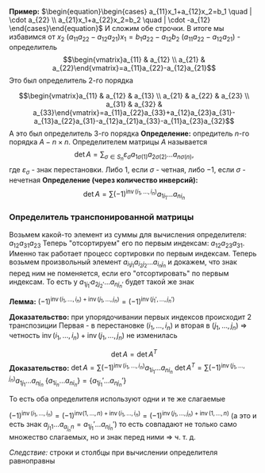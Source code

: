 **Пример:** $\begin{equation}\begin{cases} a_{11}x_1+a_{12}x_2=b_1 \quad | \cdot a_{22}  \\ a_{21}x_1+a_{22}x_2=b_2 \quad | \cdot -a_{12} \end{cases}\end{equation}$
И сложим обе строчки. В итоге мы избавимся от $x_2$
$(a_{11}a_{22}-a_{12}a_{21})x_1=b_1a_{22}-a_{12}b_2$
$(a_{11}a_{22}-a_{12}a_{21})$ - определитель
$$\begin{vmatrix}a_{11} & a_{12} \\ a_{21} & a_{22}\end{vmatrix}=a_{11}a_{22}-a_{12}a_{21}$$
Это был определитель 2-го порядка

$$\begin{vmatrix}a_{11} & a_{12} & a_{13} \\ a_{21} & a_{22} & a_{23} \\ a_{31} & a_{32} & a_{33}\end{vmatrix}=a_{11}a_{22}a_{33}+a_{12}a_{23}a_{31}-a_{13}a_{22}a_{31}-a_{12}a_{21}a_{33}-a_{11}a_{23}a_{32}$$
А это был определитель 3-го порядка
**Определение:** опредитель $n$-го порядка
$A - n \times n$. Определителем матрицы $A$ называется 
$$\det A = \sum_{\sigma \in S_n}\varepsilon_{\sigma}a_{1\sigma(1)}a_{2\sigma(2)}\dots a_{n\sigma(n)},$$
где $\varepsilon_{\sigma}$ - знак перестановки. Либо $1$, если $\sigma$ - четная, либо $-1$, если $\sigma$ - нечетная
**Определение (через количество инверсий):** $$\det A = \sum (-1)^{\text{inv}\,(i_1, \dots, i_n)}a_{1i_1}\dots a_{ni_n}$$
### Определитель транспонированной матрицы
Возьмем какой-то элемент из суммы для вычисления определителя: $a_{12}a_{31}a_{23}$
Теперь "отсортируем" его по первым индексам: $a_{12}a_{23}a_{31}$. Именно так работает процесс сортировки по первым индексам. Теперь возьмем произвольный элемент $a_{i_1 j_1}a_{i_2 j_2} \dots a_{i_n j_n}$ и докажем, что знак перед ним не поменяется, если его "отсортировать" по первым индексам. То есть у $a_{1 j_1'}a_{2 j_2'}\dots a_{n j_n'}$ будет такой же знак

**Лемма:** $(-1)^{\text{inv} \, (i_1, \dots, i_n) + \text{inv} \, (j_1, \dots, j_n)}=(-1)^{\text{inv} \, (j_1', \dots, j_n')}$

**Доказательство:** при упорядочивании первых индексов происходит 2 транспозиции
Первая - в перестановке $(i_1, \dots, i_n)$ и вторая в $(j_1, \dots, j_n)$ $\Rightarrow$ четность $\text{inv} \, (i_1, \dots, i_n) + \text{inv} \, (j_1, \dots, j_n)$ не изменилась

$$\det A = \det A^T$$
**Доказательство:** 
$\det A = \sum (-1)^{\text{inv} \, (i_1, \dots, i_n)}a_{1i_1} \dots a_{ni_n}$
$\det A^T = \sum (-1)^{\text{inv} \, (j_1, \dots, j_n)}a_{1j_1} \dots a_{nj_n}$
$\{a_{1i_n} \dots a_{ni_n}\}=\{a_{1j_1}' \dots a_{nj_n}'\}$

То есть оба определителя используют одни и те же слагаемые

$(-1)^{\text{inv}\, (i_1, \dots, i_n)}=(-1)^{\text{inv} (1, \dots, n) + \text{inv} \, (i_1, \dots, i_n)}=(-1)^{\text{inv} \, (j_1, \dots, j_n) + \text{inv} \, (1, \dots, n)}$
(а это и есть знак $a_{j_{1} 1} \dots a_{a_{j_n} n}=a_{1j_1}' \dots a_{n j_n}'$)
то есть совпадают не только само множество слагаемых, но и знак перед ними $\Rightarrow$ ч. т. д.

*Следствие:* строки и столбцы при вычислении определителя равноправны



